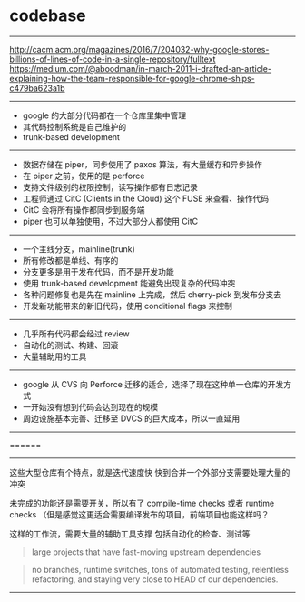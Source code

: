 # codebase

---

http://cacm.acm.org/magazines/2016/7/204032-why-google-stores-billions-of-lines-of-code-in-a-single-repository/fulltext
https://medium.com/@aboodman/in-march-2011-i-drafted-an-article-explaining-how-the-team-responsible-for-google-chrome-ships-c479ba623a1b

---

- google 的大部分代码都在一个仓库里集中管理
- 其代码控制系统是自己维护的
- trunk-based development

---

- 数据存储在 piper，同步使用了 paxos 算法，有大量缓存和异步操作
- 在 piper 之前，使用的是 perforce
- 支持文件级别的权限控制，读写操作都有日志记录
- 工程师通过 CitC (Clients in the Cloud) 这个 FUSE 来查看、操作代码
- CitC 会将所有操作都同步到服务端
- piper 也可以单独使用，不过大部分人都使用 CitC

---

- 一个主线分支，mainline(trunk)
- 所有修改都是单线、有序的
- 分支更多是用于发布代码，而不是开发功能
- 使用 trunk-based development 能避免出现复杂的代码冲突
- 各种问题修复也是先在 mainline 上完成，然后 cherry-pick 到发布分支去
- 开发新功能带来的新旧代码，使用 conditional flags 来控制

---

- 几乎所有代码都会经过 review
- 自动化的测试、构建、回滚
- 大量辅助用的工具

---

- google 从 CVS 向 Perforce 迁移的适合，选择了现在这种单一仓库的开发方式
- 一开始没有想到代码会达到现在的规模
- 周边设施基本完善、迁移至 DVCS 的巨大成本，所以一直延用

---

======

---

这些大型仓库有个特点，就是迭代速度快
快到合并一个外部分支需要处理大量的冲突

未完成的功能还是需要开关，所以有了 compile-time checks 或者 runtime checks
（但是感觉这更适合需要编译发布的项目，前端项目也能这样吗？

这样的工作流，需要大量的辅助工具支撑
包括自动化的检查、测试等

> large projects that have fast-moving upstream dependencies

> no branches, runtime switches, tons of automated testing,
> relentless refactoring, and staying very close to HEAD of our dependencies.

---
